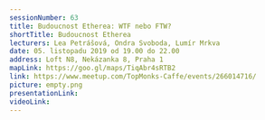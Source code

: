 ```yaml
---
sessionNumber: 63
title: Budoucnost Etherea: WTF nebo FTW?
shortTitle: Budoucnost Etherea
lecturers: Lea Petrášová, Ondra Svoboda, Lumír Mrkva
date: 05. listopadu 2019 od 19.00 do 22.00
address: Loft N8, Nekázanka 8, Praha 1
mapLink: https://goo.gl/maps/TiqAbr4sRTB2
link: https://www.meetup.com/TopMonks-Caffe/events/266014716/
picture: empty.png
presentationLink:
videoLink:
---
```

